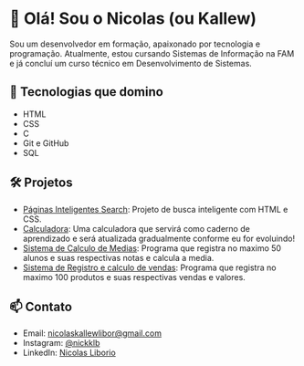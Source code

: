 # 👋 Olá! Sou o Nicolas (ou Kallew)

Sou um desenvolvedor em formação, apaixonado por tecnologia e programação. Atualmente, estou cursando Sistemas de Informação na FAM e já concluí um curso técnico em Desenvolvimento de Sistemas.

## 🚀 Tecnologias que domino

- HTML
- CSS
- C
- Git e GitHub
- SQL

## 🛠️ Projetos

- [Páginas Inteligentes Search](https://kallew123.github.io/Google/): Projeto de busca inteligente com HTML e CSS.
- [Calculadora](https://github.com/kallew123/Calculadora.c): Uma calculadora que servirá como caderno de aprendizado e será atualizada gradualmente conforme eu for evoluindo!
- [Sistema de Calculo de Medias](https://github.com/kallew123/Sistema-de-Calculo-de-Medias): Programa que registra no maximo 50 alunos e suas respectivas notas e calcula a media.
- [Sistema de Registro e calculo de vendas](https://github.com/kallew123/Sistema-de-Registro-e-Calculo-de-Vendas): Programa que registra no maximo 100 produtos e suas respectivas vendas e valores.

## 📫 Contato

- Email: nicolaskallewlibor@gmail.com
- Instagram: [@nickklb](https://www.instagram.com/nickklb/)
- LinkedIn: [Nicolas Liborio](https://www.linkedin.com/in/nicolas-liborio/)
